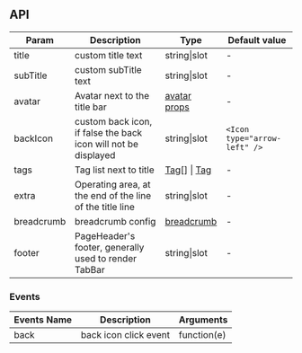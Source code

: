 ## API

| Param | Description | Type | Default value |
| --- | --- | --- | --- |
| title | custom title text | string\|slot | - |
| subTitle | custom subTitle text | string\|slot | - |
| avatar | Avatar next to the title bar | [avatar props](/components/avatar/) | - |
| backIcon | custom back icon, if false the back icon will not be displayed | string\|slot | `<Icon type="arrow-left" />` |
| tags | Tag list next to title | [Tag](https://ant.design/components/tag-cn/)[] \| [Tag](https://ant.design/components/tag-cn/) | - |
| extra | Operating area, at the end of the line of the title line | string\|slot | - |
| breadcrumb | breadcrumb config | [breadcrumb](https://ant.design/components/breadcrumb-cn/) | - |
| footer | PageHeader's footer, generally used to render TabBar | string\|slot | - |

### Events

| Events Name | Description | Arguments |
| ------------- | -------------------------------------- | ----------------- |
| back | back icon click event | function(e) |
